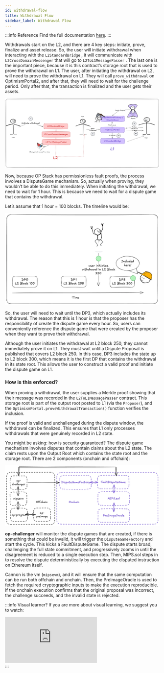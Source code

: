 ```yaml
---
id: withdrawal-flow
title: Withdrawal Flow
sidebar_label: Withdrawal Flow
---
```


:::info Reference
Find the full documentation [here](https://docs.optimism.io/stack/transactions/withdrawal-flow).
:::

Withdrawals start on the L2, and there are 4 key steps: initiate, prove, finalize and asset release. So, the user will initiate withdrawal when interacting with the `L2StandardBridge` , it will communicate with `L2CrossDomainMessenger` that will go to `L2ToL1MessagePasser` . The last one is the important piece, because it is this contract’s storage root that is used to prove the withdrawal on L1. The user, after initiating the withdrawal on L2, will need to prove the withdrawal on L1. They will call `prove_withdrawal` on OptimismPortal2, and after that, they will need to wait for the challenge period. Only after that, the transaction is finalized and the user gets their assets.

![withdrawal.png](img/withdrawal.png)

Now, because OP Stack has permissionless fault proofs, the process involves a DisputeGame mechanism. So, actually when proving, they wouldn’t be able to do this immediately. When initiating the withdrawal, we need to wait for 1 hour. This is because we need to wait for a dispute game that contains the withdrawal.

Let’s assume that 1 hour = 100 blocks. The timeline would be:

![timeline.png](img/timeline-withdrawal.png)

So, the user will need to wait until the DP3, which actually includes its withdrawal. The reason that this is 1 hour is that the proposer has the responsibility of create the dispute game every hour. So, users can conveniently reference the dispute game that were created by the proposer when they want to prove their withdrawal. 

Although the user initiates the withdrawal at L2 block 250, they cannot immediately prove it on L1. They must wait until a Dispute Proposal is published that covers L2 block 250. In this case, DP3 includes the state up to L2 block 300, which means it is the first DP that contains the withdrawal in its state root. This allows the user to construct a valid proof and initiate the dispute game on L1.

### How is this enforced?

When proving a withdrawal, the user supplies a Merkle proof showing that their message was recorded in the `L2ToL1MessagePasser` contract. This storage root is part of the output root posted to L1 (via the `Proposer`), and the `OptimismPortal.proveWithdrawalTransaction()` function verifies the inclusion.

If the proof is valid and unchallenged during the dispute window, the withdrawal can be finalized. This ensures that L1 only processes withdrawals that were genuinely recorded in L2 state.

You might be asking: how is security guaranteed? The dispute game mechanism involves disputes that contain claims about the L2 state. The claim rests upon the Output Root which contains the state root and the storage root. There are 2 components (onchain and offchain):

![onchain-offchain.png](img/onchain-offchain.png)

**op-challenger** will monitor the dispute games that are created, if there is something that could be invalid, it will trigger the `DisputeGameFactory` and start the cycle. This kicks a FaultDisputeGame. The dispute starts broad, challenging the full state commitment, and progressively zooms in until the disagreement is reduced to a single execution step. Then, MIPS.sol steps in to resolve the dispute deterministically by executing the disputed instruction on Ethereum itself. 

Cannon is the vm (`mipsevm`), and it will ensure that the same computation can be run both offchain and onchain. Then, the PreImageOracle is used to fetch the required cryptographic inputs to make the execution reproducible. If the onchain execution confirms that the original proposal was incorrect, the challenge succeeds, and the invalid state is rejected.

:::info Visual learner?
If you are more about visual learning, we suggest you to watch:
<div style={{
  position: 'relative',
  paddingBottom: '56.25%',
  height: 0,
  overflow: 'hidden',
  maxWidth: '100%'
}}>
  <iframe 
    style={{
      position: 'absolute',
      top: 0,
      left: 0,
      width: '100%',
      height: '100%'
    }}
    src="https://www.youtube.com/embed/nIN5sNc6nQM?si=0y4apBvCDUH-nnyj"
    title="YouTube video player"
    frameborder="0"
    allow="accelerometer; autoplay; clipboard-write; encrypted-media; gyroscope; picture-in-picture; web-share"
    referrerpolicy="strict-origin-when-cross-origin"
    allowfullscreen>
  </iframe>
</div>
:::